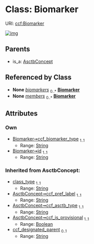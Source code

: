 
# Class: Biomarker




URI: [ccf:Biomarker](http://purl.org/ccf/Biomarker)


[![img](https://yuml.me/diagram/nofunky;dir:TB/class/[AsctbDataset]++-%20biomarkers%200..*>[Biomarker&#124;ccf_biomarker_type:string;id:string;class_type(i):string;ccf_pref_label(i):string;ccf_asctb_type(i):string;ccf_is_provisional(i):boolean;ccf_designated_parent(i):string%20%3F],[BiomarkerSet]-%20members%200..*>[Biomarker],[AsctbConcept]^-[Biomarker],[BiomarkerSet],[AsctbDataset],[AsctbConcept])](https://yuml.me/diagram/nofunky;dir:TB/class/[AsctbDataset]++-%20biomarkers%200..*>[Biomarker&#124;ccf_biomarker_type:string;id:string;class_type(i):string;ccf_pref_label(i):string;ccf_asctb_type(i):string;ccf_is_provisional(i):boolean;ccf_designated_parent(i):string%20%3F],[BiomarkerSet]-%20members%200..*>[Biomarker],[AsctbConcept]^-[Biomarker],[BiomarkerSet],[AsctbDataset],[AsctbConcept])

## Parents

 *  is_a: [AsctbConcept](AsctbConcept.md)

## Referenced by Class

 *  **None** *[biomarkers](biomarkers.md)*  <sub>0..\*</sub>  **[Biomarker](Biomarker.md)**
 *  **None** *[members](members.md)*  <sub>0..\*</sub>  **[Biomarker](Biomarker.md)**

## Attributes


### Own

 * [Biomarker➞ccf_biomarker_type](Biomarker_ccf_biomarker_type.md)  <sub>1..1</sub>
     * Range: [String](types/String.md)
 * [Biomarker➞id](Biomarker_id.md)  <sub>1..1</sub>
     * Range: [String](types/String.md)

### Inherited from AsctbConcept:

 * [class_type](class_type.md)  <sub>1..1</sub>
     * Range: [String](types/String.md)
 * [AsctbConcept➞ccf_pref_label](AsctbConcept_ccf_pref_label.md)  <sub>1..1</sub>
     * Range: [String](types/String.md)
 * [AsctbConcept➞ccf_asctb_type](AsctbConcept_ccf_asctb_type.md)  <sub>1..1</sub>
     * Range: [String](types/String.md)
 * [AsctbConcept➞ccf_is_provisional](AsctbConcept_ccf_is_provisional.md)  <sub>1..1</sub>
     * Range: [Boolean](types/Boolean.md)
 * [ccf_designated_parent](ccf_designated_parent.md)  <sub>0..1</sub>
     * Range: [String](types/String.md)
